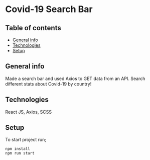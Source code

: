 # Covid-19 Search Bar

## Table of contents

- [General info](#general-info)
- [Technologies](#technologies)
- [Setup](#Setup)

## General info

Made a search bar and used Axios to GET data from an API. Search different stats about Covid-19 by country!

## Technologies

React JS, Axios, SCSS

## Setup

To start project run;

```
npm install
npm run start
```
